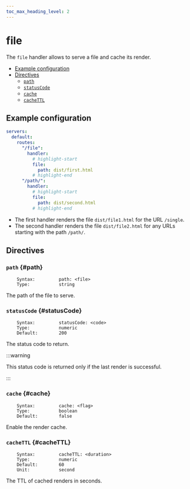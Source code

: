 ```yaml
---
toc_max_heading_level: 2
---
```


# file

The `file` handler allows to serve a file and cache its render.

- [Example configuration](./#example-configuration)
- [Directives](./#directives)
  - [`path`](./#path)
  - [`statusCode`](./#statusCode)
  - [`cache`](./#cache)
  - [`cacheTTL`](./#cacheTTL)

## Example configuration

```yaml
servers:
  default:
    routes:
      "/file":
        handler:
          # highlight-start
          file:
            path: dist/first.html
          # highlight-end
      "/path/":
        handler:
          # highlight-start
          file:
            path: dist/second.html
          # highlight-end
```

- The first handler renders the file `dist/file1.html` for the URL `/single`.
- The second handler renders the file `dist/file2.html` for any URLs starting with the path `/path/`.

## Directives

### `path` {#path}

```
    Syntax:         path: <file>
    Type:           string
```

The path of the file to serve.

### `statusCode` {#statusCode}

```
    Syntax:         statusCode: <code>
    Type:           numeric
    Default:        200
```

The status code to return.

:::warning

This status code is returned only if the last render is successful.

:::

### `cache` {#cache}

```
    Syntax:         cache: <flag>
    Type:           boolean
    Default:        false
```

Enable the render cache.

### `cacheTTL` {#cacheTTL}

```
    Syntax:         cacheTTL: <duration>
    Type:           numeric
    Default:        60
    Unit:           second
```

The TTL of cached renders in seconds.
